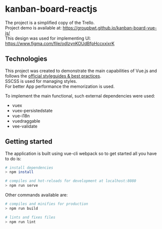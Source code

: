 # kanban-board-reactjs

The project is a simplified copy of the Trello. <br />
Project demo is available at: https://groupbwt.github.io/kanban-board-vue-js/ <br />
This design was used for implementing UI: https://www.figma.com/file/odIzynKOUdBfpHccxxixrK <br />

## Technologies

This project was created to demonstrate the main capabilities of Vue.js and follows the [official styleguides & best practices](https://vuejs.org/v2/style-guide/index.html). <br />
SSCSS is used for managing styles. <br />
For better App performance the memorization is used. <br />

To implement the main functional, such external dependencies were used:

- vuex
- vuex-persistedstate
- vue-i18n
- vuedraggable
- vee-validate

## Getting started

The application is built using vue-cli webpack so to get started all you have to do is:

```bash
# install dependencies
> npm install

# compiles and hot-reloads for development at localhost:8080
> npm run serve
```

Other commands available are:

```bash
# compiles and minifies for production
> npm run build

# lints and fixes files
> npm run lint
```

